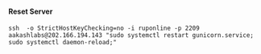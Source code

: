 #### Reset Server

```shell script
ssh  -o StrictHostKeyChecking=no -i ruponline -p 2209 aakashlabs@202.166.194.143 "sudo systemctl restart gunicorn.service; sudo systemctl daemon-reload;"
````
